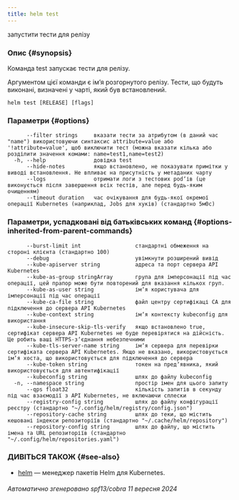 ```yaml
---
title: helm test
---
```

запустити тести для релізу

### Опис {#synopsis}

Команда test запускає тести для релізу.

Аргументом цієї команди є імʼя розгорнутого релізу. Тести, що будуть виконані, визначені у чарті, який був встановлений.

```shell
helm test [RELEASE] [flags]
```

### Параметри {#options}

```none
      --filter strings     вказати тести за атрибутом (в даний час "name") використовуючи синтаксис attribute=value або '!attribute=value', щоб виключити тест (можна вказати кілька або розділити значення комами: name=test1,name=test2)
  -h, --help               довідка test
      --hide-notes         якщо встановлено, не показувати примітки у виводі встановлення. Не впливає на присутність у метаданих чарту
      --logs               отримати логи з тестових podʼів (це виконується після завершення всіх тестів, але перед будь-яким очищенням)
      --timeout duration   час очікування для будь-якої окремої операції Kubernetes (наприклад, Jobs для хуків) (стандартно 5м0с)
```

### Параметри, успадковані від батьківських команд {#options-inherited-from-parent-commands}

```none
      --burst-limit int                 стандартні обмеження на стороні клієнта (стандартно 100)
      --debug                           увімкнути розширений вивід
      --kube-apiserver string           адреса та порт сервера API Kubernetes
      --kube-as-group stringArray       група для імперсонації під час операції, цей прапор може бути повторений для вказання кількох груп.
      --kube-as-user string             імʼя користувача для імперсонації під час операції
      --kube-ca-file string             файл центру сертифікаці СА для підключення до сервера API Kubernetes
      --kube-context string             імʼя контексту kubeconfig для використання
      --kube-insecure-skip-tls-verify   якщо встановлено true, сертифікат сервера API Kubernetes не буде перевірятися на дійсність. Це робить ваші HTTPS-зʼєднання небезпечними
      --kube-tls-server-name string     імʼя сервера для перевірки сертифіката сервера API Kubernetes. Якщо не вказано, використовується імʼя хоста, що використовується для підключення до сервера
      --kube-token string               токен на предʼявника, який використовується для автентифікації
      --kubeconfig string               шлях до файлу kubeconfig
  -n, --namespace string                простір імен для цього запиту
      --qps float32                     кількість запитів в секунду під час взаємодії з API Kubernetes, не включаючи сплески
      --registry-config string          шлях до файлу конфігурації реєстру (стандартно "~/.config/helm/registry/config.json")
      --repository-cache string         шлях до теки, що містить кешовані індекси репозиторіїв (стандартно "~/.cache/helm/repository")
      --repository-config string        шлях до файлу, що містить імена та URL репозиторіїв (стандартно "~/.config/helm/repositories.yaml")
```

### ДИВІТЬСЯ ТАКОЖ {#see-also}

- [helm](/helm/helm.md) — менеджер пакетів Helm для Kubernetes.

###### Автоматично згенеровано spf13/cobra 11 вересня 2024
